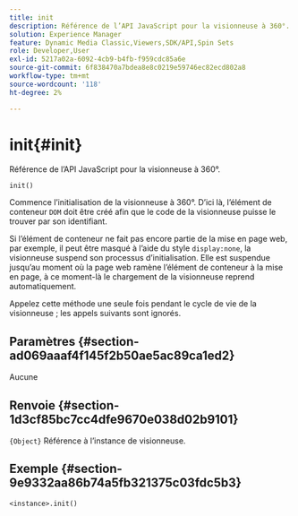 ```yaml
---
title: init
description: Référence de l’API JavaScript pour la visionneuse à 360°.
solution: Experience Manager
feature: Dynamic Media Classic,Viewers,SDK/API,Spin Sets
role: Developer,User
exl-id: 5217a02a-6092-4cb9-b4fb-f959cdc85a6e
source-git-commit: 6f838470a7bdea8e8c0219e59746ec82ecd802a8
workflow-type: tm+mt
source-wordcount: '118'
ht-degree: 2%

---
```


# init{#init}

Référence de l’API JavaScript pour la visionneuse à 360°.

`init()`

Commence l’initialisation de la visionneuse à 360°. D’ici là, l’élément de conteneur `DOM` doit être créé afin que le code de la visionneuse puisse le trouver par son identifiant.

Si l’élément de conteneur ne fait pas encore partie de la mise en page web, par exemple, il peut être masqué à l’aide du style `display:none`, la visionneuse suspend son processus d’initialisation. Elle est suspendue jusqu’au moment où la page web ramène l’élément de conteneur à la mise en page, à ce moment-là le chargement de la visionneuse reprend automatiquement.

Appelez cette méthode une seule fois pendant le cycle de vie de la visionneuse ; les appels suivants sont ignorés.

## Paramètres {#section-ad069aaaf4f145f2b50ae5ac89ca1ed2}

Aucune

## Renvoie {#section-1d3cf85bc7cc4dfe9670e038d02b9101}

`{Object}` Référence à l’instance de visionneuse.

## Exemple {#section-9e9332aa86b74a5fb321375c03fdc5b3}

```
<instance>.init()
```
